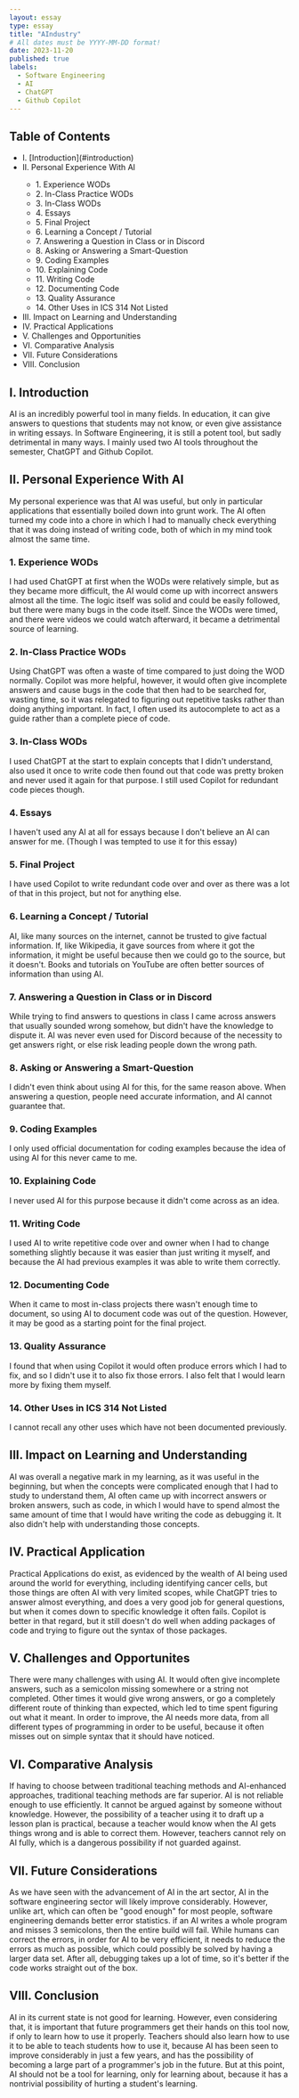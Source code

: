 ```yaml
---
layout: essay
type: essay
title: "AIndustry"
# All dates must be YYYY-MM-DD format!
date: 2023-11-20
published: true
labels:
  - Software Engineering
  - AI
  - ChatGPT
  - Github Copilot
---
```


## Table of Contents
<ul>
  <li>I. [Introduction](#introduction)</li>
  <li>II. Personal Experience With AI</li>
  <ul>
    <li>1. Experience WODs</li>
    <li>2. In-Class Practice WODs</li>
    <li>3. In-Class WODs</li>
    <li>4. Essays</li>
    <li>5. Final Project</li>
    <li>6. Learning a Concept / Tutorial</li>
    <li>7. Answering a Question in Class or in Discord</li>
    <li>8. Asking or Answering a Smart-Question</li>
    <li>9. Coding Examples</li>
    <li>10. Explaining Code</li>
    <li>11. Writing Code</li>
    <li>12. Documenting Code</li>
    <li>13. Quality Assurance</li>
    <li>14. Other Uses in ICS 314 Not Listed</li>
  </ul>
  <li>III. Impact on Learning and Understanding</li>
  <li>IV. Practical Applications</li>
  <li>V. Challenges and Opportunities</li>
  <li>VI. Comparative Analysis</li>
  <li>VII. Future Considerations</li>
  <li>VIII. Conclusion</li>
</ul>

## I. Introduction

AI is an incredibly powerful tool in many fields. In education, it can give answers to questions that students may not know, or even give assistance in writing essays. In Software Engineering, it is still a potent tool, but sadly detrimental in many ways. I mainly used two AI tools throughout the semester, ChatGPT and Github Copilot. 

## II. Personal Experience With AI

My personal experience was that AI was useful, but only in particular applications that essentially boiled down into grunt work. The AI often turned my code into a chore in which I had to manually check everything that it was doing instead of writing code, both of which in my mind took almost the same time.

### 1. Experience WODs
I had used ChatGPT at first when the WODs were relatively simple, but as they became more difficult, the AI would come up with incorrect answers almost all the time. The logic itself was solid and could be easily followed, but there were many bugs in the code itself. Since the WODs were timed, and there were videos we could watch afterward, it became a detrimental source of learning.

### 2. In-Class Practice WODs

Using ChatGPT was often a waste of time compared to just doing the WOD normally. Copilot was more helpful, however, it would often give incomplete answers and cause bugs in the code that then had to be searched for, wasting time, so it was relegated to figuring out repetitive tasks rather than doing anything important. In fact, I often used its autocomplete to act as a guide rather than a complete piece of code.

### 3. In-Class WODs

I used ChatGPT at the start to explain concepts that I didn't understand, also used it once to write code then found out that code was pretty broken and never used it again for that purpose. I still used Copilot for redundant code pieces though. 

### 4. Essays

I haven't used any AI at all for essays because I don't believe an AI can answer for me. (Though I was tempted to use it for this essay)

### 5. Final Project

I have used Copilot to write redundant code over and over as there was a lot of that in this project, but not for anything else.

### 6. Learning a Concept / Tutorial

AI, like many sources on the internet, cannot be trusted to give factual information. If, like Wikipedia, it gave sources from where it got the information, it might be useful because then we could go to the source, but it doesn't. Books and tutorials on YouTube are often better sources of information than using AI.

### 7. Answering a Question in Class or in Discord

While trying to find answers to questions in class I came across answers that usually sounded wrong somehow, but didn't have the knowledge to dispute it. AI was never even used for Discord because of the necessity to get answers right, or else risk leading people down the wrong path.

### 8. Asking or Answering a Smart-Question

I didn't even think about using AI for this, for the same reason above. When answering a question, people need accurate information, and AI cannot guarantee that.

### 9. Coding Examples

I only used official documentation for coding examples because the idea of using AI for this never came to me.

### 10. Explaining Code

I never used AI for this purpose because it didn't come across as an idea. 

### 11. Writing Code

I used AI to write repetitive code over and owner when I had to change something slightly because it was easier than just writing it myself, and because the AI had previous examples it was able to write them correctly.

### 12. Documenting Code

When it came to most in-class projects there wasn't enough time to document, so using AI to document code was out of the question. However, it may be good as a starting point for the final project. 

### 13. Quality Assurance

I found that when using Copilot it would often produce errors which I had to fix, and so I didn't use it to also fix those errors. I also felt that I would learn more by fixing them myself.

### 14. Other Uses in ICS 314 Not Listed

I cannot recall any other uses which have not been documented previously.

## III. Impact on Learning and Understanding

AI was overall a negative mark in my learning, as it was useful in the beginning, but when the concepts were complicated enough that I had to study to understand them, AI often came up with incorrect answers or broken answers, such as code, in which I would have to spend almost the same amount of time that I would have writing the code as debugging it. It also didn't help with understanding those concepts.

## IV. Practical Application

Practical Applications do exist, as evidenced by the wealth of AI being used around the world for everything, including identifying cancer cells, but those things are often AI with very limited scopes, while ChatGPT tries to answer almost everything, and does a very good job for general questions, but when it comes down to specific knowledge it often fails. Copilot is better in that regard, but it still doesn't do well when adding packages of code and trying to figure out the syntax of those packages. 

## V. Challenges and Opportunites

There were many challenges with using AI. It would often give incomplete answers, such as a semicolon missing somewhere or a string not completed. Other times it would give wrong answers, or go a completely different route of thinking than expected, which led to time spent figuring out what it meant. In order to improve, the AI needs more data, from all different types of programming in order to be useful, because it often misses out on simple syntax that it should have noticed.

## VI. Comparative Analysis

If having to choose between traditional teaching methods and AI-enhanced approaches, traditional teaching methods are far superior. AI is not reliable enough to use efficiently. It cannot be argued against by someone without knowledge. However, the possibility of a teacher using it to draft up a lesson plan is practical, because a teacher would know when the AI gets things wrong and is able to correct them. However, teachers cannot rely on AI fully, which is a dangerous possibility if not guarded against.

## VII. Future Considerations

As we have seen with the advancement of AI in the art sector, AI in the software engineering sector will likely improve considerably. However, unlike art, which can often be "good enough" for most people, software engineering demands better error statistics. if an AI writes a whole program and misses 3 semicolons, then the entire build will fail. While humans can correct the errors, in order for AI to be very efficient, it needs to reduce the errors as much as possible, which could possibly be solved by having a larger data set. After all, debugging takes up a lot of time, so it's better if the code works straight out of the box.

## VIII. Conclusion

AI in its current state is not good for learning. However, even considering that, it is important that future programmers get their hands on this tool now, if only to learn how to use it properly. Teachers should also learn how to use it to be able to teach students how to use it, because AI has been seen to improve considerably in just a few years, and has the possibility of becoming a large part of a programmer's job in the future. But at this point, AI should not be a tool for learning, only for learning about, because it has a nontrivial possibility of hurting a student's learning.
